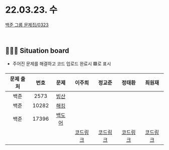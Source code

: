 # 22.03.23. 수

[백준 그룹 문제집/0323](https://www.acmicpc.net/group/workbook/view/13701/43372)

</br>

## 🧑🏽‍💻 Situation board
- 주어진 문제를 해결하고 코드 업로드 완료시 🟩로 표시

| 문제 출처   | 번호       | 문제      | 이주희  | 정교준  | 정태환  | 최원재  |
| :--------: | :--------: | :--------: | :--------: | :-------: | :-------: |  :-------: |
|백준|2573|[빙산](https://www.acmicpc.net/problem/2573)  |       |      |    |      |
|백준|10282|[해킹](https://www.acmicpc.net/problem/10282)  |       |    |    |     |
|백준|17396|[백도어](https://www.acmicpc.net/problem/17396)|  |  |  |   |
||||  [코드링크](이주희/README.md) | [코드링크](정교준/README.md) | [코드링크](정태환/README.md) | [코드링크](최원재/README.md)  |